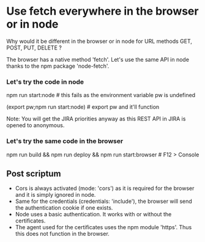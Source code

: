 # Use fetch everywhere in the browser or in node

Why would it be different in the browser or in node for URL methods GET, POST, PUT, DELETE ?

The browser has a native method 'fetch'.
Let's use the same API in node thanks to the npm package 'node-fetch'.

### Let's try the code in node

npm run start:node # this fails as the environment variable pw is undefined

(export pw;npm run start:node) # export pw and it'll function

Note: You will get the JIRA priorities anyway as this REST API in JIRA is opened to anonymous.

### Let's try the same code in the browser

npm run build && npm run deploy && npm run start:browser # F12 > Console

## Post scriptum

* Cors is always activated (mode: 'cors') as it is required for the browser and it is simply ignored in node.
* Same for the credentials (credentials: 'include'), the browser will send the authentication cookie if one exists.
* Node uses a basic authentication. It works with or without the certificates.
* The agent used for the certificates uses the npm module 'https'. Thus this does not function in the browser.
